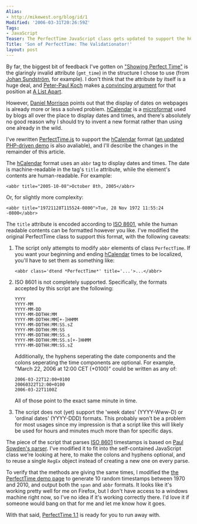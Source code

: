 ```yaml
---
Alias:
- http://mikewest.org/blog/id/1
Modified: '2006-03-31T20:26:59Z'
Tags:
- JavaScript
Teaser: The PerfectTime JavaScript class gets updated to support the hCalendar format.
Title: 'Son of PerfectTime: The Validationator!'
layout: post
---
```

By far, the biggest bit of feedback I've gotten on ["Showing Perfect Time"][1] is the glaringly invalid attribute (`gmt_time`) in the structure I chose to use (from [Johan Sundström][2], for example).  I don't think that the attribute by itself is a huge deal, and [Peter-Paul Koch][3] makes [a convincing argument][4] for that position at [A List Apart][5].

[1]: /2006/02/showing-perfect-time-unobtrusively
[2]: http://ecmanaut.blogspot.com/2006/01/ajax-date-time-time-zones-best.html#c113978133722812093
[3]: http://www.quirksmode.org/
[4]: http://alistapart.com/articles/scripttriggers/ "JavaScript Triggers"
[5]: http://alistapart.com/

However, [Daniel Morrison][6] points out that the display of dates on webpages is already more or less a solved problem.  [hCalendar][7] is a [microformat][8] used by blogs all over the place to display dates and times, and there's absolutely no good reason why I should try to invent a new format rather than using one already in the wild.

[6]: http://ifstatement.blogspot.com/
[7]: http://microformats.org/wiki/hcalendar#Example
[8]: http://microformats.org/

I've rewritten [PerfectTime.js][9] to support the [hCalendar][7] format ([an updated PHP-driven demo][10] is also avaliable), and I'll describe the changes in the remainder of this article.

[9]: /projects/files/PerfectTime/PerfectTime.js
[10]: /projects/files/PerfectTime/PerfectTimeDemo.php

The [hCalendar][7] format uses an `abbr` tag to display dates and times.  The date is machine-readable in the tag's `title` attribute, while the element's contents are human-readable.  For example:

    <abbr title="2005-10-08">October 8th, 2005</abbr>
    
Or, for slightly more complexity:

    <abbr title="19721128T115524-0800">Tue, 28 Nov 1972 11:55:24 -0800</abbr>
    
The `title` attribute is encoded according to [ISO 8601][11], while the human readable contents can be formatted however you like.  I've modified the original PerfectTime class to support this format, with the following caveats:

[11]: http://en.wikipedia.org/wiki/ISO_8601

1.  The script only attempts to modify `abbr` elements of class `PerfectTime`.
    If you want your beginning and ending [hCalendar][7] times to be localized,
    you'll have to set them as something like:
    
        <abbr class='dtend *PerfectTime*' title='...'>...</abbr>

2.  ISO 8601 is not completely supported.  Specifically, the formats accepted 
    by this script are the following:

        YYYY
        YYYY-MM
        YYYY-MM-DD
        YYYY-MM-DDTHH:MM
        YYYY-MM-DDTHH:MM[+-]HHMM
        YYYY-MM-DDTHH:MM:SS.sZ
        YYYY-MM-DDTHH:MM:SS
        YYYY-MM-DDTHH:MM:SS.s
        YYYY-MM-DDTHH:MM:SS.s[+-]HHMM    
        YYYY-MM-DDTHH:MM:SS.sZ

    Additionally, the hyphens seperating the date components and the colons
    seperating the time components are optional.  For example, "March 22, 2006 
    at 12:00 CET (+0100)" could be written as any of:
    
        2006-03-22T12:00+0100        
        20060322T12:00+0100        
        2006-03-22T1100Z
    
    All of those point to the exact same minute in time.

3.  The script does not (yet) support the 'week dates' (YYYY-Www-D) or 'ordinal
    dates' (YYYY-DDD) formats.  This probably won't be a problem for most usages
    since my impression is that a script like this will likely be used for hours
    and minutes much more than for specific days.

The piece of the script that parses [ISO 8601][11] timestamps is based on [Paul Sowden's parser][12].  I've modified it to fit into the self-contained JavaScript class we're looking at here, to make the colons and hyphens optional, and to reuse a single `RegEx` object instead of creating a new one on every parse.  

[12]: http://delete.me.uk/2005/03/iso8601.html

To verify that the methods are giving the same times, I modified the [the PerfectTime demo page][10] to generate 10 random timestamps between 1970 and 2010, and output both the `span` and `abbr` formats.  It looks like it's working pretty well for me on Firefox, but I don't have access to a windows machine right now, so I've no idea if it's working correctly there.  I'd love it if someone would bang on that for me and let me know how it goes.

With that said, [PerfectTime 1.1][9] is ready for you to run away with.